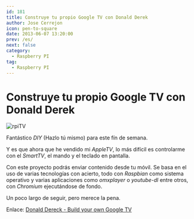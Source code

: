 ```yaml
---
id: 181
title: Construye tu propio Google TV con Donald Derek
author: Jose Cerrejon
icon: pen-to-square
date: 2013-06-07 13:20:00
prev: /es/
next: false
category:
  - Raspberry PI
tag:
  - Raspberry PI
---
```


# Construye tu propio Google TV con Donald Derek

![rpiTV](/images/rpiTV.jpg)

Fantástico *DIY* (Hazlo tú mismo) para este fín de semana. 

Y es que ahora que he vendido mi *AppleTV*, lo más difícil es controlarme con el *SmartTV*, el mando y el teclado en pantalla.

Con este proyecto podrás enviar contenido desde tu móvil. Se basa en el uso de varias tecnologías con acierto, todo con *Raspbian* como sistema operativo y varias aplicaciones como *omxplayer* o *youtube-dl* entre otros, con *Chromium* ejecutándose de fondo.

Un poco largo de seguir, pero merece la pena.

Enlace: [Donald Dereck - Build your own Google TV](http://blog.donaldderek.com/2013/06/build-your-own-google-tv-using-raspberrypi-nodejs-and-socket-io/)
